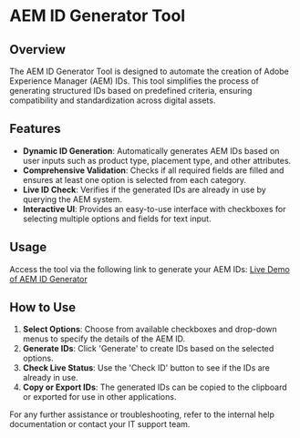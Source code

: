 # AEM ID Generator Tool

## Overview
The AEM ID Generator Tool is designed to automate the creation of Adobe Experience Manager (AEM) IDs. This tool simplifies the process of generating structured IDs based on predefined criteria, ensuring compatibility and standardization across digital assets.

## Features
- **Dynamic ID Generation**: Automatically generates AEM IDs based on user inputs such as product type, placement type, and other attributes.
- **Comprehensive Validation**: Checks if all required fields are filled and ensures at least one option is selected from each category.
- **Live ID Check**: Verifies if the generated IDs are already in use by querying the AEM system.
- **Interactive UI**: Provides an easy-to-use interface with checkboxes for selecting multiple options and fields for text input.

## Usage
Access the tool via the following link to generate your AEM IDs:
[Live Demo of AEM ID Generator](https://berodtm.github.io/work-projects-lbg/ops-aem-id-gen/)

## How to Use
1. **Select Options**: Choose from available checkboxes and drop-down menus to specify the details of the AEM ID.
2. **Generate IDs**: Click 'Generate' to create IDs based on the selected options.
3. **Check Live Status**: Use the 'Check ID' button to see if the IDs are already in use.
4. **Copy or Export IDs**: The generated IDs can be copied to the clipboard or exported for use in other applications.

For any further assistance or troubleshooting, refer to the internal help documentation or contact your IT support team.
